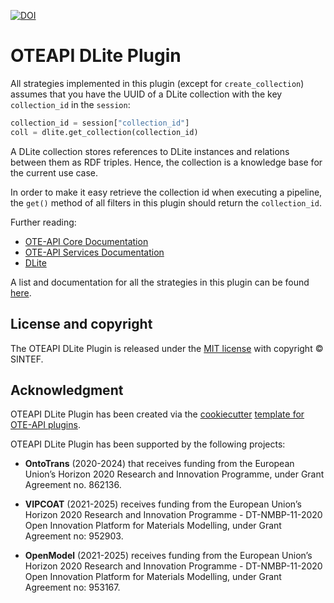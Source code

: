 [![DOI](https://zenodo.org/badge/455070691.svg)](https://zenodo.org/badge/latestdoi/455070691)

# OTEAPI DLite Plugin

All strategies implemented in this plugin (except for `create_collection`) assumes that you have the UUID of a DLite collection with the key `collection_id` in the `session`:

```python
collection_id = session["collection_id"]
coll = dlite.get_collection(collection_id)
```

A DLite collection stores references to DLite instances and relations between them as RDF triples.
Hence, the collection is a knowledge base for the current use case.

In order to make it easy retrieve the collection id when executing a pipeline, the `get()` method of all filters in this plugin should return the `collection_id`.

Further reading:

- [OTE-API Core Documentation](https://emmc-asbl.github.io/oteapi-core)
- [OTE-API Services Documentation](https://github.com/EMMC-ASBL/oteapi-services)
- [DLite](https://github.com/SINTEF/dlite)

A list and documentation for all the strategies in this plugin can be found [here](all_strategies).

## License and copyright

The OTEAPI DLite Plugin is released under the [MIT license](LICENSE.md) with copyright &copy; SINTEF.

## Acknowledgment

OTEAPI DLite Plugin has been created via the [cookiecutter](https://cookiecutter.readthedocs.io/) [template for OTE-API plugins](https://github.com/EMMC-ASBL/oteapi-plugin-template).

OTEAPI DLite Plugin has been supported by the following projects:

- __OntoTrans__ (2020-2024) that receives funding from the European Union’s Horizon 2020 Research and Innovation Programme, under Grant Agreement no. 862136.

- __VIPCOAT__ (2021-2025) receives funding from the European Union’s Horizon 2020 Research and Innovation Programme - DT-NMBP-11-2020 Open Innovation Platform for Materials Modelling, under Grant Agreement no: 952903.

- __OpenModel__ (2021-2025) receives funding from the European Union’s Horizon 2020 Research and Innovation Programme - DT-NMBP-11-2020 Open Innovation Platform for Materials Modelling, under Grant Agreement no: 953167.
